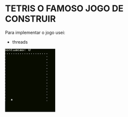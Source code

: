 # TETRIS O FAMOSO JOGO DE CONSTRUIR

Para implementar o jogo usei:
- threads

![](https://github.com/AdilioNeto/tetris_jogo_de_construir/blob/main/play.gif)
